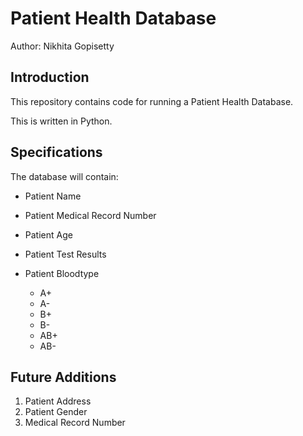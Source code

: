 # Patient Health Database

Author: Nikhita Gopisetty

## Introduction
This repository contains code for running a Patient Health Database.  

This is written in Python. 

## Specifications
The database will contain:
* Patient Name
* Patient Medical Record Number
* Patient Age
* Patient Test Results


* Patient Bloodtype
  - A+
  - A-
  - B+
  - B-
  - AB+
  - AB-

## Future Additions
1. Patient Address
1. Patient Gender
1. Medical Record Number
